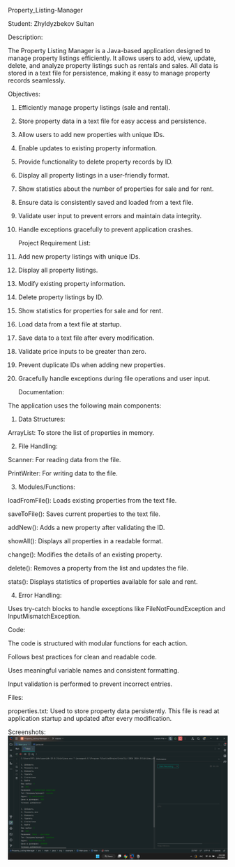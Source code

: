 Property_Listing-Manager

Student: Zhyldyzbekov Sultan 



Description:

The Property Listing Manager is a Java-based application designed to manage property listings efficiently. It allows users to add, view, update, delete, and analyze property listings such as rentals and sales. All data is stored in a text file for persistence, making it easy to manage property records seamlessly.

Objectives:

1. Efficiently manage property listings (sale and rental).

2. Store property data in a text file for easy access and persistence.

3. Allow users to add new properties with unique IDs.

4. Enable updates to existing property information.

5. Provide functionality to delete property records by ID.

6. Display all property listings in a user-friendly format.

7. Show statistics about the number of properties for sale and for rent.

8. Ensure data is consistently saved and loaded from a text file.

9. Validate user input to prevent errors and maintain data integrity.

10. Handle exceptions gracefully to prevent application crashes.

    

    Project Requirement List:

1. Add new property listings with unique IDs.

2. Display all property listings.

3. Modify existing property information.

4. Delete property listings by ID.

5. Show statistics for properties for sale and for rent.

6. Load data from a text file at startup.

7. Save data to a text file after every modification.

8. Validate price inputs to be greater than zero.

9. Prevent duplicate IDs when adding new properties.

10. Gracefully handle exceptions during file operations and user input.

    Documentation:

The application uses the following main components:

1. Data Structures:

ArrayList<Property>: To store the list of properties in memory.

2. File Handling:

Scanner: For reading data from the file.

PrintWriter: For writing data to the file.

3. Modules/Functions:

loadFromFile(): Loads existing properties from the text file.

saveToFile(): Saves current properties to the text file.

addNew(): Adds a new property after validating the ID.

showAll(): Displays all properties in a readable format.

change(): Modifies the details of an existing property.

delete(): Removes a property from the list and updates the file.

stats(): Displays statistics of properties available for sale and rent.

4. Error Handling:

Uses try-catch blocks to handle exceptions like FileNotFoundException and InputMismatchException.


Code:

The code is structured with modular functions for each action.

Follows best practices for clean and readable code.

Uses meaningful variable names and consistent formatting.

Input validation is performed to prevent incorrect entries.

Files:

properties.txt: Used to store property data persistently. This file is read at application startup and updated after every modification.


Screenshots:
![1](https://github.com/Mars1kg/Property_Listing-Manager/blob/master/1.1.png)
        
